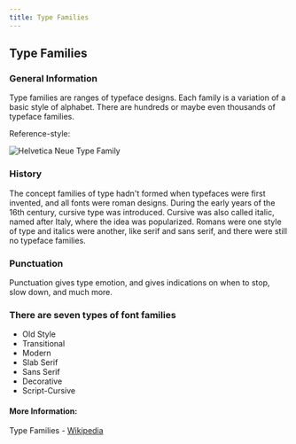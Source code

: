 ```yaml
---
title: Type Families
---
```

## Type Families

### General Information
Type families are ranges of typeface designs. Each family is a variation of a basic style of alphabet. There are hundreds or maybe even thousands of typeface families. 

Reference-style: 

![Helvetica Neue Type Family](https://upload.wikimedia.org/wikipedia/commons/0/00/Helvetica_Neue_typeface_weights.svg)

### History
The concept families of type hadn't formed when typefaces were first invented, and all fonts were roman designs. During the early years of the 16th century, cursive type was introduced. Cursive was also called italic, named after Italy, where the idea was popularized. Romans were one style of type and italics were another, like serif and sans serif, and there were still no typeface families.

### Punctuation
Punctuation gives type emotion, and gives indications on when to stop, slow down, and much more.

### There are seven types of font families

- Old Style
- Transitional
- Modern
- Slab Serif
- Sans Serif
- Decorative
- Script-Cursive

#### More Information:

Type Families - <a href='https://en.wikipedia.org/wiki/Type_family' target='_blank' rel='nofollow'>Wikipedia</a>

